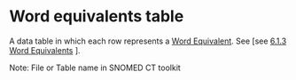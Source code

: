 # Word equivalents table

A data table in which each row represents a [Word Equivalent](https://confluence.ihtsdotools.org/display/DOCGLOSS/Word+Equivalent). See \[see [6.1.3 Word Equivalents](../../../pages/createpage.action) ].

Note: File or Table name in SNOMED CT toolkit
